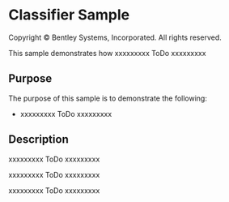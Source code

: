 # Classifier Sample

Copyright © Bentley Systems, Incorporated. All rights reserved.

This sample demonstrates how xxxxxxxxx ToDo xxxxxxxxx

## Purpose

The purpose of this sample is to demonstrate the following:

* xxxxxxxxx ToDo xxxxxxxxx


## Description

xxxxxxxxx ToDo xxxxxxxxx

xxxxxxxxx ToDo xxxxxxxxx

xxxxxxxxx ToDo xxxxxxxxx
